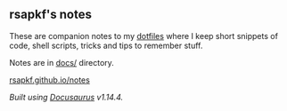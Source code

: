 ## rsapkf's notes

These are companion notes to my [dotfiles](https://https://github.com/rsapkf/dotfiles) where I keep short snippets of code, shell scripts, tricks and tips to remember stuff.

Notes are in [docs/](https://github.com/rsapkf/notes/tree/master/docs) directory.

[rsapkf.github.io/notes](https://rsapkf.github.io/notes/)

_Built using [Docusaurus](https://docusaurus.io/) v1.14.4._
